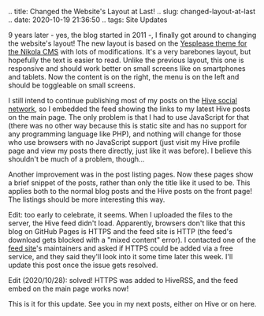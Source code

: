.. title: Changed the Website's Layout at Last!
.. slug: changed-layout-at-last
.. date: 2020-10-19 21:36:50
.. tags: Site Updates

9 years later - yes, the blog started in 2011 -, I finally got around to changing the website's layout! The new layout is based on the [Yesplease theme for the Nikola CMS][yesplease] with lots of modifications. It's a very barebones layout, but hopefully the text is easier to read. Unlike the previous layout, this one is responsive and should work better on small screens like on smartphones and tablets. Now the content is on the right, the menu is on the left and should be toggleable on small screens.

I still intend to continue publishing most of my posts on the [Hive social network][hiveprofile], so I embedded the feed showing the links to my latest Hive posts on the main page. The only problem is that I had to use JavaScript for that (there was no other way because this is static site and has no support for any programming language like PHP), and nothing will change for those who use browsers with no JavaScript support (just visit my Hive profile page and view my posts there directly, just like it was before). I believe this shouldn't be much of a problem, though...

Another improvement was in the post listing pages. Now these pages show a brief snippet of the posts, rather than only the title like it used to be. This applies both to the normal blog posts and the Hive posts on the front page! The listings should be more interesting this way.

Edit: too early to celebrate, it seems. When I uploaded the files to the server, the Hive feed didn't load. Apparently, browsers don't like that this blog on GitHub Pages is HTTPS and the feed site is HTTP (the feed's download gets blocked with a "mixed content" error). I contacted one of the [feed site][hiverss]'s maintainers and asked if HTTPS could be added via a free service, and they said they'll look into it some time later this week. I'll update this post once the issue gets resolved.

Edit (2020/10/28): solved! HTTPS was added to HiveRSS, and the feed embed on the main page works now!

This is it for this update. See you in my next posts, either on Hive or on here.

[yesplease]: https://themes.getnikola.com/v7/yesplease/
[hiveprofile]: https://hive.blog/@aiyumi
[hiverss]: https://hiverss.com/
